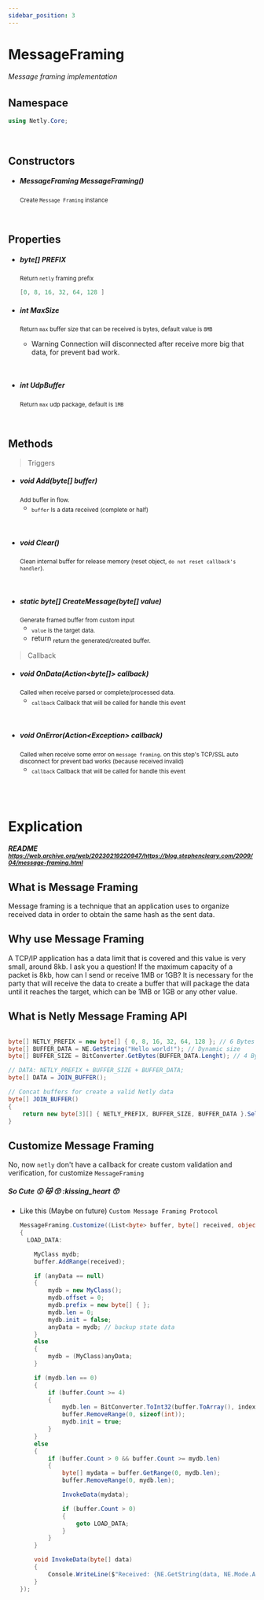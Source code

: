 ```yaml
---
sidebar_position: 3
---
```



# MessageFraming

###### Message framing implementation


## Namespace
```cs
using Netly.Core;
```

<br/>

## Constructors
- ##### <return>MessageFraming</return> MessageFraming()
	<sub> Create ``Message Framing`` instance</sub>

<br/>


## Properties
- ##### <return>byte[]</return> PREFIX
    <sub>Return ``netly`` framing prefix</sub>
    ```cs
    [0, 8, 16, 32, 64, 128 ]
    ```

- ##### <return>int</return> MaxSize
    <sub>Return ``max`` buffer size that can be received is bytes, default value is ``8MB``</sub>
    - <return>Warning</return> Connection will disconnected after receive more big that data, for prevent bad work.

<br/>

- ##### <return>int</return> UdpBuffer
    <sub>Return ``max`` udp package, default is ``1MB``</sub>


<br/>


## Methods
> Triggers

- ##### <return>void</return> Add(<params>byte[] buffer</params>)
  <sub>Add buffer in flow.</sub>
  - <sub>``buffer`` Is a data received (complete or half)</sub>

<br/>

- ##### <return>void</return> Clear()
  <sub>Clean internal buffer for release memory (reset object, ``do not reset callback's handler``).</sub>

<br/>

- ##### <return>static</return> <return>byte[]</return> CreateMessage(<params>byte[] value</params>)
  <sub>Generate framed buffer from custom input</sub>
  - <sub>``value`` is the target data.</sub>
  - <return>return</return> <sub>return the generated/created buffer.</sub>




> Callback

- ##### <return>void</return> OnData(<params>Action&lt;byte[]&gt; callback</params>)
  <sub>Called when receive parsed or complete/processed data.</sub>
  - <sub>``callback`` Callback that will be called for handle this event</sub>

<br/>

- ##### <return>void</return> OnError(<params>Action&lt;Exception&gt; callback</params>)
  <sub>Called when receive some error on ``message framing``. on this step's TCP/SSL auto disconnect for prevent bad works (because received invalid)</sub>
  - <sub>``callback`` Callback that will be called for handle this event</sub>

<br/>

<br/>




# Explication

##### README <sub>https://web.archive.org/web/20230219220947/https://blog.stephencleary.com/2009/04/message-framing.html</sub>


## What is Message Framing
Message framing is a technique that an application uses to organize received data in order to obtain the same hash as the sent data.


## Why use Message Framing
A TCP/IP application has a data limit that is covered and this value is very small, around 8kb. I ask you a question! If the maximum capacity of a packet is 8kb, how can I send or receive 1MB or 1GB? It is necessary for the party that will receive the data to create a buffer that will package the data until it reaches the target, which can be 1MB or 1GB or any other value.


## What is Netly Message Framing API
```cs

byte[] NETLY_PREFIX = new byte[] { 0, 8, 16, 32, 64, 128 }; // 6 Bytes
byte[] BUFFER_DATA = NE.GetString("Hello world!"); // Dynamic size
byte[] BUFFER_SIZE = BitConverter.GetBytes(BUFFER_DATA.Lenght); // 4 Bytes

// DATA: NETLY_PREFIX + BUFFER_SIZE + BUFFER_DATA;
byte[] DATA = JOIN_BUFFER();

// Concat buffers for create a valid Netly data
byte[] JOIN_BUFFER()
{
	return new byte[3][] { NETLY_PREFIX, BUFFER_SIZE, BUFFER_DATA }.SelectMany(x => x).ToArray();
}
```

## Customize Message Framing
No, now ``netly`` don't have a callback for create custom validation and verification, for customize ``MessageFraming``

##### So Cute  :kissing: :kissing_cat: :kissing_closed_eyes: :kissing_heart :kissing_smiling_eyes:
- Like this (Maybe on future) ``Custom Message Framing Protocol``
	```cs
	MessageFraming.Customize((List<byte> buffer, byte[] received, object anyData) =>
	{
	  LOAD_DATA:

		MyClass mydb;
		buffer.AddRange(received);

		if (anyData == null)
		{
			mydb = new MyClass();
			mydb.offset = 0;
			mydb.prefix = new byte[] { };
			mydb.len = 0;
			mydb.init = false;
			anyData = mydb; // backup state data
		}
		else
		{
			mydb = (MyClass)anyData;
		}

		if (mydb.len == 0)
		{
			if (buffer.Count >= 4)
			{
				mydb.len = BitConverter.ToInt32(buffer.ToArray(), index: 0);
				buffer.RemoveRange(0, sizeof(int));
				mydb.init = true;
			}
		}
		else
		{
			if (buffer.Count > 0 && buffer.Count >= mydb.len)
			{
				byte[] mydata = buffer.GetRange(0, mydb.len);
				buffer.RemoveRange(0, mydb.len);

				InvokeData(mydata);

				if (buffer.Count > 0)
				{
					goto LOAD_DATA;
				}
			} 
		}

		void InvokeData(byte[] data)
		{
			Console.WriteLine($"Received: {NE.GetString(data, NE.Mode.ASCII)}");
		}
	});
	```